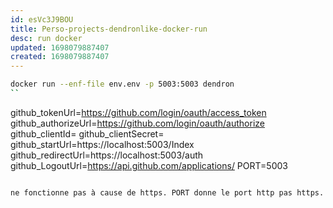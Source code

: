 ```yaml
---
id: esVc3J9BOU
title: Perso-projects-dendronlike-docker-run
desc: run docker
updated: 1698079887407
created: 1698079887407
---
```

```bash
docker run --enf-file env.env -p 5003:5003 dendron
``

```
github_tokenUrl=https://github.com/login/oauth/access_token
github_authorizeUrl=https://github.com/login/oauth/authorize
github_clientId=
github_clientSecret=
github_startUrl=https://localhost:5003/Index
github_redirectUrl=https://localhost:5003/auth
github_LogoutUrl=https://api.github.com/applications/
PORT=5003
```

ne fonctionne pas à cause de https. PORT donne le port http pas https.

